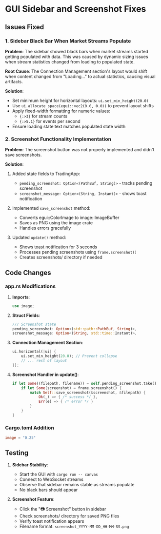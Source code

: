 # GUI Sidebar and Screenshot Fixes

## Issues Fixed

### 1. Sidebar Black Bar When Market Streams Populate

**Problem**: The sidebar showed black bars when market streams started getting populated with data. This was caused by dynamic sizing issues when stream statistics changed from loading to populated state.

**Root Cause**: The Connection Management section's layout would shift when content changed from "Loading..." to actual statistics, causing visual artifacts.

**Solution**:
- Set minimum height for horizontal layouts: `ui.set_min_height(20.0)`
- Use `ui.allocate_space(egui::vec2(0.0, 0.0))` to prevent layout shifts
- Apply fixed-width formatting for numeric values:
  - `{:>3}` for stream counts
  - `{:>5.1}` for events per second
- Ensure loading state text matches populated state width

### 2. Screenshot Functionality Implementation

**Problem**: The screenshot button was not properly implemented and didn't save screenshots.

**Solution**:
1. Added state fields to TradingApp:
   - `pending_screenshot: Option<(PathBuf, String)>` - tracks pending screenshot
   - `screenshot_message: Option<(String, Instant)>` - shows toast notification

2. Implemented `save_screenshot` method:
   - Converts egui::ColorImage to image::ImageBuffer
   - Saves as PNG using the image crate
   - Handles errors gracefully

3. Updated `update()` method:
   - Shows toast notification for 3 seconds
   - Processes pending screenshots using `frame.screenshot()`
   - Creates screenshots/ directory if needed

## Code Changes

### app.rs Modifications

1. **Imports**:
   ```rust
   use image;
   ```

2. **Struct Fields**:
   ```rust
   /// Screenshot state
   pending_screenshot: Option<(std::path::PathBuf, String)>,
   screenshot_message: Option<(String, std::time::Instant)>,
   ```

3. **Connection Management Section**:
   ```rust
   ui.horizontal(|ui| {
       ui.set_min_height(20.0); // Prevent collapse
       // ... rest of layout
   });
   ```

4. **Screenshot Handler in update()**:
   ```rust
   if let Some((filepath, filename)) = self.pending_screenshot.take() {
       if let Some(screenshot) = frame.screenshot() {
           match Self::save_screenshot(&screenshot, &filepath) {
               Ok(_) => { /* success */ },
               Err(e) => { /* error */ }
           }
       }
   }
   ```

### Cargo.toml Addition

```toml
image = "0.25"
```

## Testing

1. **Sidebar Stability**:
   - Start the GUI with `cargo run -- canvas`
   - Connect to WebSocket streams
   - Observe that sidebar remains stable as streams populate
   - No black bars should appear

2. **Screenshot Feature**:
   - Click the "📷 Screenshot" button in sidebar
   - Check screenshots/ directory for saved PNG files
   - Verify toast notification appears
   - Filename format: `screenshot_YYYY-MM-DD_HH-MM-SS.png`